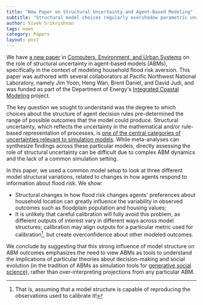 ```yaml
---
title: "New Paper on Structural Uncertainty and Agent-Based Modeling"
subtitle: "Structural model choices regularly overshadow parametric uncertainty in agent-based simulations of household flood risk outcomes"
author: Vivek Srikrishnan
tags: news
category: Papers
layout: post
---
```


We have [a new paper](https://www.sciencedirect.com/science/article/pii/S019897152300042X) in [Computers, Environment, and Urban Systems](https://www.sciencedirect.com/journal/computers-environment-and-urban-systems) on the role of structural uncertainty in agent-based models (ABMs), specifically in the context of modeling household flood risk aversion. This paper was authored with several collaborators at Pacific Northwest National Laboratory, namely Jim Yoon, Heng Wan, Brent Daniel, and David Judi, and was funded as part of the Department of Energy's [Integrated Coastal Modeling](https://icom.pnnl.gov/) project.

The key question we sought to understand was the degree to which choices about the structure of agent decision rules pre-determined the range of possible outcomes that the model could produce. Structural uncertainty, which reflects the uncertainty in the mathematical and/or rule-based representation of processes, is [one of the central categories of uncertainties relevant to simulation models](https://agupubs.onlinelibrary.wiley.com/doi/10.1029/2021EF002644). While meta-analyses can synthesize findings across these particular models, directly assessing the role of structural uncertainty can be difficult due to complex ABM dynamics and the lack of a common simulation setting. 

In this paper, we used a common model setup to look at three different model structural variations, related to changes in how agents respond to information about flood risk. We show:

* Structural changes in how flood risk changes agents' preferences about household location can greatly influence the variability in observed outcomes such as floodplain population and housing values;
* It is unlikely that careful calibration will fully avoid this problem, as different outputs of interest vary in different ways across model structures; calibration may align outputs for a particular metric used for calibration[^1], but create overconfidence about other modeled outcomes.

We conclude by suggesting that this strong influence of model structure on ABM outcomes emphasizes the need to view ABMs as tools to understand the implications of particular theories about decision-making and social evolution (in the tradition of ABMs as simulation tools for [generative social science](https://doi.org/10.1002/(SICI)1099-0526(199905/06)4:5<41::AID-CPLX9>3.0.CO;2-F)), rather than over-interpreting projections from any particular ABM.

[^1]: That is, assuming that a model structure is capable of reproducing the observations used to calibrate it!